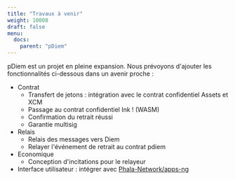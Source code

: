 ```yaml
---
title: "Travaux à venir"
weight: 10008
draft: false
menu:
  docs:
    parent: "pDiem"
---
```


pDiem est un projet en pleine expansion. Nous prévoyons d'ajouter les fonctionnalités ci-dessous dans un avenir proche :

- Contrat
    - Transfert de jetons : intégration avec le contrat confidentiel Assets et XCM
    - Passage au contrat confidentiel Ink ! (WASM)
    - Confirmation du retrait réussi
    - Garantie multisig
- Relais
    - Relais des messages vers Diem
    - Relayer l'événement de retrait au contrat pdiem
- Economique
    - Conception d'incitations pour le relayeur
- Interface utilisateur : intégrer avec [Phala-Network/apps-ng](https://github.com/Phala-Network/apps-ng)
